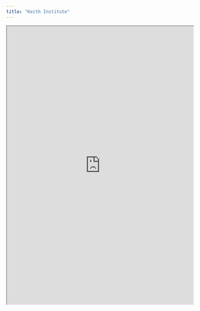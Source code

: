 ```yaml
---
title: "Keith Institute"
---
```




<iframe height="750" width="100%" src="https://ewelton.github.io/ktest/wiki.html#Keith%20Institute"></iframe>
